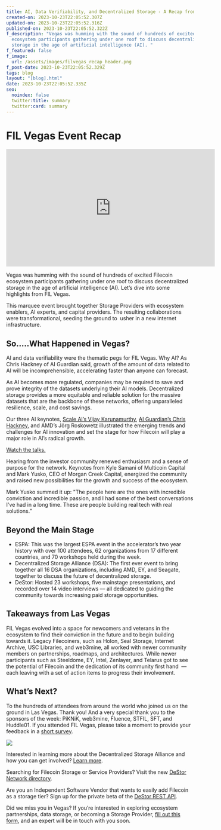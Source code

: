 ```yaml
---
title: AI, Data Verifiability, and Decentralized Storage - A Recap from FIL Vegas
created-on: 2023-10-23T22:05:52.307Z
updated-on: 2023-10-23T22:05:52.316Z
published-on: 2023-10-23T22:05:52.322Z
f_description: "Vegas was humming with the sound of hundreds of excited Filecoin
  ecosystem participants gathering under one roof to discuss decentralized
  storage in the age of artificial intelligence (AI). "
f_featured: false
f_image:
  url: /assets/images/filvegas_recap_header.png
f_post-date: 2023-10-23T22:05:52.329Z
tags: blog
layout: "[blog].html"
date: 2023-10-23T22:05:52.335Z
seo:
  noindex: false
  twitter:title: summary
  twitter:card: summary
---
```

# F﻿IL Vegas Event Recap

<iframe width="560" height="315" src="https://www.youtube.com/embed/kvPk8u--qxs?si=YrpUQ8TysikIc3Mh" title="YouTube video player" frameborder="0" allow="accelerometer; autoplay; clipboard-write; encrypted-media; gyroscope; picture-in-picture; web-share" allowfullscreen></iframe>

Vegas was humming with the sound of hundreds of excited Filecoin ecosystem participants gathering under one roof to discuss decentralized storage in the age of artificial intelligence (AI). Let’s dive into some highlights from FIL Vegas.

This marquee event brought together Storage Providers with ecosystem enablers, AI experts, and capital providers. The resulting collaborations were transformational, seeding the ground to  usher in a new internet infrastructure. 

## So…..What Happened in Vegas?

AI and data verifiability were the thematic pegs for FIL Vegas. Why AI? As Chris Hackney of AI Guardian said, growth of the amount of data related to AI will be incomprehensible, accelerating faster than anyone can forecast. 

As AI becomes more regulated, companies may be required to save and prove integrity of the datasets underlying their AI models. Decentralized storage provides a more equitable and reliable solution for the massive datasets that are the backbone of these networks, offering unparalleled resilience, scale, and cost savings.

Our three AI keynotes, [Scale AI’s Vijay Karunamurthy](https://www.youtube.com/watch?v=IPh4sxBfk_E), [AI Guardian’s Chris Hackney,](https://www.youtube.com/watch?v=VDJkwH-EjVU&list=PLp3zrT1ewY0l6mwL6ymdwHapRHmSbbVAO&index=2&t=25s) and AMD’s Jörg Roskowetz illustrated the emerging trends and challenges for AI innovation and set the stage for how Filecoin will play a major role in AI’s radical growth. 

[Watch the talks.](https://www.youtube.com/playlist?list=PLp3zrT1ewY0l6mwL6ymdwHapRHmSbbVAO)

Hearing from the investor community renewed enthusiasm and a sense of purpose for the network. Keynotes from Kyle Samani of Multicoin Capital and Mark Yusko, CEO of Morgan Creek Capital, energized the community and raised new possibilities for the growth and success of the ecosystem. 

Mark Yusko summed it up: "The people here are the ones with incredible conviction and incredible passion, and I had some of the best conversations I've had in a long time. These are people building real tech with real solutions.”

## Beyond the Main Stage

* ESPA: This was the largest ESPA event in the accelerator’s two year history with over 100 attendees, 62 organizations from 17 different countries, and 70 workshops held during the week.  
* Decentralized Storage Alliance (DSA): The first ever event to bring together all 16 DSA organizations, including AMD, EY, and Seagate, together to discuss the future of decentralized storage. 
* DeStor: Hosted 23 workshops, five mainstage presentations, and recorded over 14 video interviews –– all dedicated to guiding the community towards increasing paid storage opportunities.

## Takeaways from Las Vegas

FIL Vegas evolved into a space for newcomers and veterans in the ecosystem to find their conviction in the future and to begin building towards it. Legacy Filecoiners, such as Holon, Seal Storage, Internet Archive, USC Libraries, and web3mine, all worked with newer community members on partnerships, roadmaps, and architectures. While newer participants such as Steeldome, EY, Intel, Zenlayer, and Telarus got to see the potential of Filecoin and the dedication of its community first hand  –– each leaving with a set of action items to progress their involvement.   

## What’s Next?

To the hundreds of attendees from around the world who joined us on the ground in Las Vegas. Thank you! And a very special thank you to the sponsors of the week: PiKNiK, web3mine, Fluence, STFIL, SFT, and Huddle01. If you attended FIL Vegas, please take a moment to provide your feedback in a [short survey](https://filecoinfoundation.typeform.com/vegasfeedback).

![](/assets/images/screen-shot-2023-10-23-at-6.13.05-pm.png)

Interested in learning more about the Decentralized Storage Alliance and how you can get involved? [Learn more](https://dsalliance.io/get-involved).

Searching for Filecoin Storage or Service Providers? Visit the new [DeStor Network directory](https://directory.destor.com/).

Are you an Independent Software Vendor that wants to easily add Filecoin as a storage tier? Sign up for the private beta of the [DeStor REST API](https://destor.com/destor-rest-api-for-filecoin). 

Did we miss you in Vegas? If you’re interested in exploring ecosystem partnerships, data storage, or becoming a Storage Provider, [fill out this form](https://filecoinfoundation.typeform.com/filvegas), and an expert will be in touch with you soon.